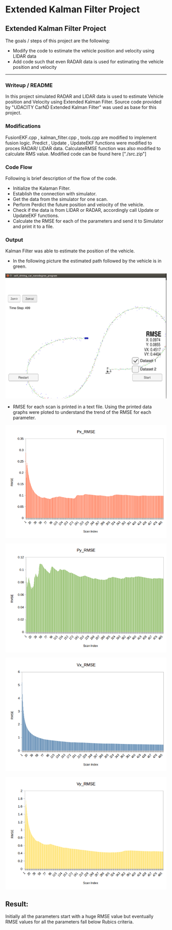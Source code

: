 # Extended Kalman Filter Project

## **Extended Kalman Filter Project**

The goals / steps of this project are the following:
* Modify the code to estimate the vehicle position and velocity using LIDAR data
* Add code such that even RADAR data is used for estimating the vehicle position and velocity


[//]: # (Image References)

[image1]: ./Output/Graphical_Image.png 
[image2]: ./Output/Px_RMSE.png 
[image3]: ./Output/Py_RMSE.png
[image4]: ./Output/Vx_RMSE.png
[image5]: ./Output/Vy_RMSE.png


---
### Writeup / README
In this project simulated RADAR and LIDAR data is used to estimate Vehicle position and Velocity using Extended Kalman Filter. Source code provided by "UDACITY CarND Extended Kalman Filter" was used as base for this project. 

### Modifications
FusionEKF.cpp , kalman_filter.cpp , tools.cpp are modified to implement fusion logic. Predict , Update , UpdateEKF functions were modified to proces RADAR/ LIDAR data. CalculateRMSE function was also modified to calculate RMS value. Modified code can be found here ["./src.zip"]

### Code Flow
Following is brief description of the flow of the code.
- Initialize the Kalaman Filter. 
- Establish the connection with simulator.
- Get the data from the simulator for one scan.
- Perform Perdict the future position and velocity of the vehicle.
- Check if the data is from LIDAR or RADAR, accordingly call Update or UpdateEKF functions.
- Calculate the RMSE for each of the parameters and send it to Simulator and print it to a file.

### Output
Kalman Filter was able to estimate the position of the vehicle. 

- In the following picture the estimated path followed by the vehicle is in green. 

![alt text][image1]

- RMSE for each scan is printed in a text file. Using the printed data graphs were ploted to understand the trend of the RMSE for each parameter. 

![alt text][image2]

![alt text][image3]

![alt text][image4]

![alt text][image5]

## Result:
Initially all the parameters start with a huge RMSE value but eventually RMSE values for all the parameters fall below Rubics criteria. 

